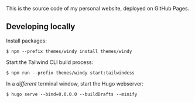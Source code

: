This is the source code of my personal website, deployed on GitHub Pages.

## Developing locally

Install packages:

```shell
$ npm --prefix themes/windy install themes/windy
```

Start the Tailwind CLI build process:

```shell
$ npm run --prefix themes/windy start:tailwindcss
```

In a _different_ terminal window, start the Hugo webserver:

```shell
$ hugo serve --bind=0.0.0.0 --buildDrafts --minify
```